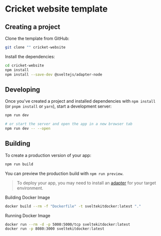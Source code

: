 # Cricket website template

## Creating a project

Clone the template from GitHub:

```bash
git clone "" cricket-website
```

Install the dependencies:
```bash
cd cricket-website
npm install
npm install --save-dev @sveltejs/adapter-node
```

## Developing

Once you've created a project and installed dependencies with `npm install` (or `pnpm install` or `yarn`), start a development server:

```bash
npm run dev

# or start the server and open the app in a new browser tab
npm run dev -- --open
```

## Building

To create a production version of your app:

```bash
npm run build
```

You can preview the production build with `npm run preview`.

> To deploy your app, you may need to install an [adapter](https://kit.svelte.dev/docs/adapters) for your target environment.

Building Docker Image
```bash
docker build --rm -f "Dockerfile" -t sveltekitdocker:latest "."
```

Running Docker Image
```bash
docker run --rm -d -p 5000:5000/tcp sveltekitdocker:latest
docker run -p 8080:3000 sveltekitdocker:latest

```
